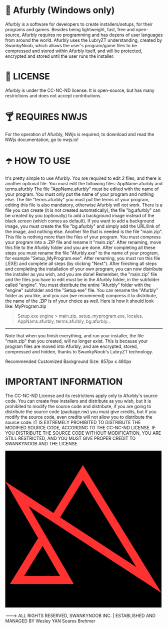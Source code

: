 # 🥤 Afurbly (Windows only)
Afurbly is a software for developers to create installers/setups, for their programs and games. Besides being lightweight, fast, free and open-source, Afurbly requires no programming and has dozens of user languages from around the world.
Afurbly uses the LubryZT understanding, created by SwankyNoob, which allows the user's program/game files to be compressed and stored within Afurbly itself, and will be protected, encrypted and stored until the user runs the installer.

# 📖 LICENSE
Afurbly is under the CC-NC-ND license. It is open-source, but has many restrictions and does not accept contributions.

# 🍸 REQUIRES NWJS
For the operation of Afurbly, NWjs is required, to download and read the NWjs documentation, go to nwjs.io!

# ☂️ HOW TO USE
It's pretty simple to use Afurbly. You are required to edit 2 files, and there is another optional file. You must edit the following files:
AppName.afurbly and terms.afurbly
The file "AppName.afurbly" must be edited with the name of your program. You must only put the name of your program and nothing else. The file "terms.afurbly" you must put the terms of your program, editing this file is also mandatory, otherwise Afurbly will not work. There is a file you can create (it is not created automatically), the file "bg.afurbly" can be created by you (optionally) to add a background image instead of the black screen (which comes as default). If you want to add a background image, you must create the file "bg.afurbly" and simply add the URL/link of the image, and nothing else.
Another file that is needed is the file "main.zip". This file is nothing more than the files of your program. You must compress your program into a .ZIP file and rename it "main.zip". After renaming, move this file to the Afurbly folder and you are done. After completing all these steps you must rename the file "Afurbly.exe" to the name of your program, for example "Setup_MyProgram.exe". After renaming, you must run this file (.EXE) and complete all steps (by clicking "Next"). After finishing all steps and completing the installation of your own program, you can now distribute the installer as you wish, and you are done! Remember, the "main.zip" file and the files you have to edit must be in the Afurbly folder, in the subfolder called "engine". You must distribute the entire "Afurbly" folder with the "engine" subfolder and the "Setup.exe" file. You can rename the "Afurbly" folder as you like, and you can (we recommend) compress it to distribute, the name of the .ZIP is of your choice as well.
Here is how it should look like:
MyProgram.zip
> Setup.exe
> engine > main.zip, setup_myprogram.exe, locales, AppNams.afurbly, terms.afurbly, bg.afurbly...
-------------------
Note that when you finish everything, and run your installer, the file "main.zip" that you created, will no longer exist. This is because your program files are moved into Afurbly, and are encrypted, stored, compressed and hidden, thanks to SwankyNoob's LubryZT technology.

Recommended Customized Background Size: 857px x 480px

# IMPORTANT INFORMATION
The CC-NC-ND License and its restrictions apply only to Afurbly's source code. You can create free installers and distribute as you wish, but it is prohibited to modify the source code and distribute, if you are going to distribute the source code (package.nw) you must give credits, but if you modify the source code, even credits will not allow you to distribute the source code. IT IS EXTREMELY PROHIBITED TO DISTRIBUTE THE MODIFIED SOURCE CODE, ACCORDING TO THE CC-NC-ND LICENSE. IF YOU DISTRIBUTE THE SOURCE CODE WITHOUT MODIFICATION, YOU ARE STILL RESTRICTED, AND YOU MUST GIVE PROPER CREDIT TO SWANKYNOOB AND THE LICENSE.

![alt text](https://raw.githubusercontent.com/NervousGroove/Afurbly/main/afurbly_icon.png)

---> ALL RIGHTS RESERVED, SWANKYNOOB INC. | ESTABLISHED AND MANAGED BY Wesley YAN Soares Brehmer
